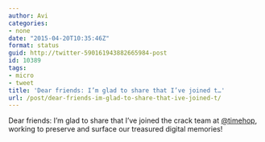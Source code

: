 ```yaml
---
author: Avi
categories:
- none
date: "2015-04-20T10:35:46Z"
format: status
guid: http://twitter-590161943882665984-post
id: 10389
tags:
- micro
- tweet
title: 'Dear friends: I’m glad to share that I’ve joined t…'
url: /post/dear-friends-im-glad-to-share-that-ive-joined-t/
---
```

Dear friends: I’m glad to share that I’ve joined the crack team at [@timehop](http://twitter.com/timehop), working to preserve and surface our treasured digital memories!